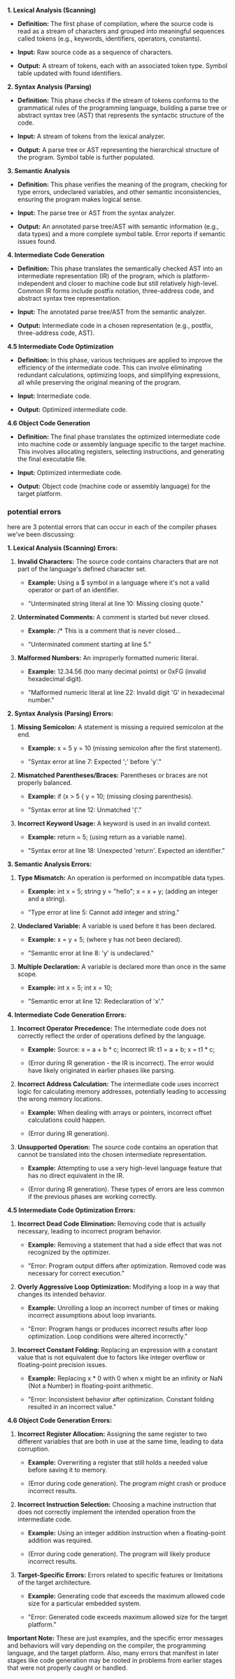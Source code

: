 

**1. Lexical Analysis (Scanning)**

- **Definition:** The first phase of compilation, where the source code is read as a stream of characters and grouped into meaningful sequences called tokens (e.g., keywords, identifiers, operators, constants).
    
- **Input:** Raw source code as a sequence of characters.
    
- **Output:** A stream of tokens, each with an associated token type. Symbol table updated with found identifiers.
    

**2. Syntax Analysis (Parsing)**

- **Definition:** This phase checks if the stream of tokens conforms to the grammatical rules of the programming language, building a parse tree or abstract syntax tree (AST) that represents the syntactic structure of the code.
    
- **Input:** A stream of tokens from the lexical analyzer.
    
- **Output:** A parse tree or AST representing the hierarchical structure of the program. Symbol table is further populated.
    
 
**3. Semantic Analysis**

- **Definition:** This phase verifies the meaning of the program, checking for type errors, undeclared variables, and other semantic inconsistencies, ensuring the program makes logical sense.
    
- **Input:** The parse tree or AST from the syntax analyzer.
    
- **Output:** An annotated parse tree/AST with semantic information (e.g., data types) and a more complete symbol table. Error reports if semantic issues found.
    

**4. Intermediate Code Generation**

- **Definition:** This phase translates the semantically checked AST into an intermediate representation (IR) of the program, which is platform-independent and closer to machine code but still relatively high-level. Common IR forms include postfix notation, three-address code, and abstract syntax tree representation.
    
- **Input:** The annotated parse tree/AST from the semantic analyzer.
    
- **Output:** Intermediate code in a chosen representation (e.g., postfix, three-address code, AST).
    

**4.5 Intermediate Code Optimization**

- **Definition:** In this phase, various techniques are applied to improve the efficiency of the intermediate code. This can involve eliminating redundant calculations, optimizing loops, and simplifying expressions, all while preserving the original meaning of the program.
    
- **Input:** Intermediate code.
    
- **Output:** Optimized intermediate code.
    

**4.6 Object Code Generation**

- **Definition:** The final phase translates the optimized intermediate code into machine code or assembly language specific to the target machine. This involves allocating registers, selecting instructions, and generating the final executable file.
    
- **Input:** Optimized intermediate code.
    
- **Output:** Object code (machine code or assembly language) for the target platform.
    



### potential errors 
here are 3 potential errors that can occur in each of the compiler phases we've been discussing:

**1. Lexical Analysis (Scanning) Errors:**

1. **Invalid Characters:** The source code contains characters that are not part of the language's defined character set.
    
    - **Example:** Using a $ symbol in a language where it's not a valid operator or part of an identifier.
        
    - "Unterminated string literal at line 10: Missing closing quote."
        
2. **Unterminated Comments:** A comment is started but never closed.
    
    - **Example:** /* This is a comment that is never closed...
        
    - "Unterminated comment starting at line 5."
        
3. **Malformed Numbers:** An improperly formatted numeric literal.
    
    - **Example:** 12.34.56 (too many decimal points) or 0xFG (invalid hexadecimal digit).
        
    - "Malformed numeric literal at line 22: Invalid digit 'G' in hexadecimal number."
        

**2. Syntax Analysis (Parsing) Errors:**

1. **Missing Semicolon:** A statement is missing a required semicolon at the end.
    
    - **Example:** x = 5 y = 10 (missing semicolon after the first statement).
        
    - "Syntax error at line 7: Expected ';' before 'y'."
        
2. **Mismatched Parentheses/Braces:** Parentheses or braces are not properly balanced.
    
    - **Example:** if (x > 5 { y = 10; (missing closing parenthesis).
        
    - "Syntax error at line 12: Unmatched '('."
        
3. **Incorrect Keyword Usage:** A keyword is used in an invalid context.
    
    - **Example:** return = 5; (using return as a variable name).
        
    - "Syntax error at line 18: Unexpected 'return'. Expected an identifier."
        

**3. Semantic Analysis Errors:**

1. **Type Mismatch:** An operation is performed on incompatible data types.
    
    - **Example:** int x = 5; string y = "hello"; x = x + y; (adding an integer and a string).
        
    - "Type error at line 5: Cannot add integer and string."
        
2. **Undeclared Variable:** A variable is used before it has been declared.
    
    - **Example:** x = y + 5; (where y has not been declared).
        
    - "Semantic error at line 8: 'y' is undeclared."
        
3. **Multiple Declaration:** A variable is declared more than once in the same scope.
    
    - **Example:** int x = 5; int x = 10;
        
    - "Semantic error at line 12: Redeclaration of 'x'."
        

**4. Intermediate Code Generation Errors:**

1. **Incorrect Operator Precedence:** The intermediate code does not correctly reflect the order of operations defined by the language.
    
    - **Example:** Source: x = a + b * c; Incorrect IR: t1 = a + b; x = t1 * c;
        
    - (Error during IR generation - the IR is incorrect). The error would have likely originated in earlier phases like parsing.
        
2. **Incorrect Address Calculation:** The intermediate code uses incorrect logic for calculating memory addresses, potentially leading to accessing the wrong memory locations.
    
    - **Example:** When dealing with arrays or pointers, incorrect offset calculations could happen.
        
    - (Error during IR generation).
        
3. **Unsupported Operation:** The source code contains an operation that cannot be translated into the chosen intermediate representation.
    
    - **Example:** Attempting to use a very high-level language feature that has no direct equivalent in the IR.
        
    - (Error during IR generation). These types of errors are less common if the previous phases are working correctly.
        

**4.5 Intermediate Code Optimization Errors:**

1. **Incorrect Dead Code Elimination:** Removing code that is actually necessary, leading to incorrect program behavior.
    
    - **Example:** Removing a statement that had a side effect that was not recognized by the optimizer.
        
    - "Error: Program output differs after optimization. Removed code was necessary for correct execution."
        
2. **Overly Aggressive Loop Optimization:** Modifying a loop in a way that changes its intended behavior.
    
    - **Example:** Unrolling a loop an incorrect number of times or making incorrect assumptions about loop invariants.
        
    - "Error: Program hangs or produces incorrect results after loop optimization. Loop conditions were altered incorrectly."
        
3. **Incorrect Constant Folding:** Replacing an expression with a constant value that is not equivalent due to factors like integer overflow or floating-point precision issues.
    
    - **Example:** Replacing x * 0 with 0 when x might be an infinity or NaN (Not a Number) in floating-point arithmetic.
        
    - "Error: Inconsistent behavior after optimization. Constant folding resulted in an incorrect value."
        

**4.6 Object Code Generation Errors:**

1. **Incorrect Register Allocation:** Assigning the same register to two different variables that are both in use at the same time, leading to data corruption.
    
    - **Example:** Overwriting a register that still holds a needed value before saving it to memory.
        
    - (Error during code generation). The program might crash or produce incorrect results.
        
2. **Incorrect Instruction Selection:** Choosing a machine instruction that does not correctly implement the intended operation from the intermediate code.
    
    - **Example:** Using an integer addition instruction when a floating-point addition was required.
        
    - (Error during code generation). The program will likely produce incorrect results.
        
3. **Target-Specific Errors:** Errors related to specific features or limitations of the target architecture.
    
    - **Example:** Generating code that exceeds the maximum allowed code size for a particular embedded system.
        
    - "Error: Generated code exceeds maximum allowed size for the target platform."
        

**Important Note:** These are just examples, and the specific error messages and behaviors will vary depending on the compiler, the programming language, and the target platform. Also, many errors that manifest in later stages like code generation may be rooted in problems from earlier stages that were not properly caught or handled.